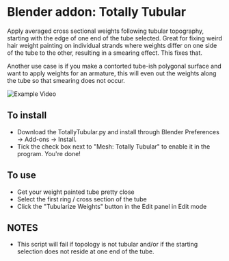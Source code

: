 # Blender addon: Totally Tubular
Apply averaged cross sectional weights following tubular topography, starting with the edge of one end of the tube selected. Great for fixing weird hair weight painting on individual strands where weights differ on one side of the tube to the other, resulting in a smearing effect. This fixes that.

Another use case is if you make a contorted tube-ish polygonal surface and want to apply weights for an armature, this will even out the weights along the tube so that smearing does not occur.

![Example Video](https://github.com/llealloo/blender-totally-tubular/blob/main/Docs/Example_AutomaticWeights_Tubular.gif)

## To install
* Download the TotallyTubular.py and install through Blender Preferences -> Add-ons -> Install.
* Tick the check box next to "Mesh: Totally Tubular" to enable it in the program. You're done!

## To use
- Get your weight painted tube pretty close
- Select the first ring / cross section of the tube
- Click the "Tubularize Weights" button in the Edit panel in Edit mode

## NOTES
* This script will fail if topology is not tubular and/or if the starting selection does not reside at one end of the tube.
